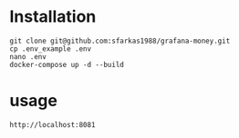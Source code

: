 # Installation

```
git clone git@github.com:sfarkas1988/grafana-money.git
cp .env_example .env
nano .env
docker-compose up -d --build
```

# usage

```
http://localhost:8081
```